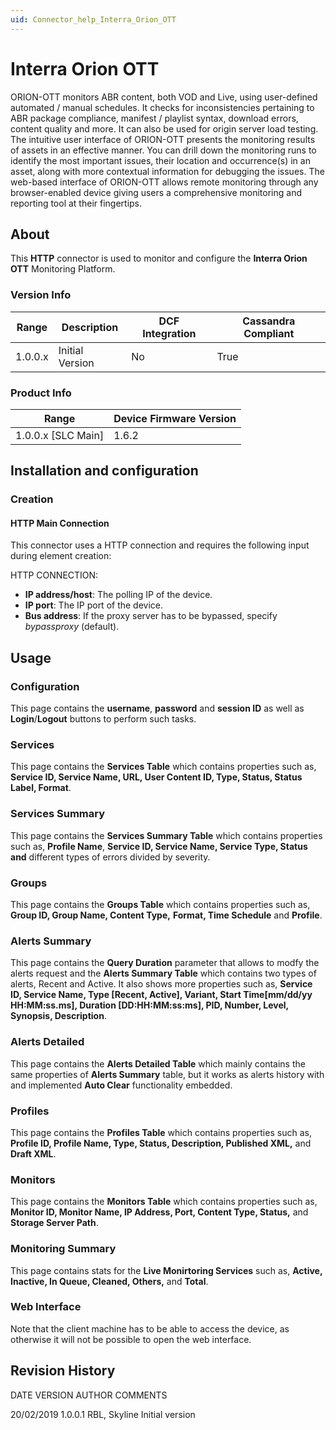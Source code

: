 ```yaml
---
uid: Connector_help_Interra_Orion_OTT
---
```


# Interra Orion OTT

ORION-OTT monitors ABR content, both VOD and Live, using user-defined automated / manual schedules. It checks for inconsistencies pertaining to ABR package compliance, manifest / playlist syntax, download errors, content quality and more. It can also be used for origin server load testing. The intuitive user interface of ORION-OTT presents the monitoring results of assets in an effective manner. You can drill down the monitoring runs to identify the most important issues, their location and occurrence(s) in an asset, along with more contextual information for debugging the issues. The web-based interface of ORION-OTT allows remote monitoring through any browser-enabled device giving users a comprehensive monitoring and reporting tool at their fingertips.

## About

This **HTTP** connector is used to monitor and configure the **Interra Orion OTT** Monitoring Platform.

### Version Info

| Range | Description | DCF Integration | Cassandra Compliant |
|------------------|-----------------|---------------------|-------------------------|
| 1.0.0.x          | Initial Version | No                  | True                    |

### Product Info

| **Range**     | **Device Firmware Version** |
|----------------------|-----------------------------|
| 1.0.0.x \[SLC Main\] | 1.6.2                       |

## Installation and configuration

### Creation

#### HTTP Main Connection

This connector uses a HTTP connection and requires the following input during element creation:

HTTP CONNECTION:

- **IP address/host**: The polling IP of the device.
- **IP port**: The IP port of the device.
- **Bus address**: If the proxy server has to be bypassed, specify *bypassproxy* (default).

## Usage

### Configuration

This page contains the **username**, **password** and **session ID** as well as **Login**/**Logout** buttons to perform such tasks.

### Services

This page contains the **Services Table** which contains properties such as, **Service ID, Service Name, URL, User Content ID, Type, Status, Status Label, Format**.

### Services Summary

This page contains the **Services Summary Table** which contains properties such as, **Profile Name**, **Service ID, Service Name, Service Type, Status and** different types of errors divided by severity.

### Groups

This page contains the **Groups Table** which contains properties such as, **Group ID, Group Name, Content Type,** **Format, Time Schedule** and **Profile**.

### Alerts Summary

This page contains the **Query Duration** parameter that allows to modfy the alerts request and the **Alerts Summary Table** which contains two types of alerts, Recent and Active. It also shows more properties such as, **Service ID, Service Name, Type \[Recent, Active\], Variant, Start Time\[mm/dd/yy HH:MM:ss.ms\], Duration \[DD:HH:MM:ss:ms\], PID, Number, Level, Synopsis, Description**.

### Alerts Detailed

This page contains the **Alerts Detailed Table** which mainly contains the same properties of **Alerts Summary** table, but it works as alerts history with and implemented **Auto Clear** functionality embedded.

### Profiles

This page contains the **Profiles Table** which contains properties such as, **Profile ID, Profile Name, Type, Status, Description, Published XML,** and **Draft XML**.

### Monitors

This page contains the **Monitors Table** which contains properties such as, **Monitor ID, Monitor Name, IP Address, Port, Content Type, Status,** and **Storage Server Path**.

### Monitoring Summary

This page contains stats for the **Live Monirtoring Services** such as, **Active, Inactive, In Queue, Cleaned, Others,** and **Total**.

### Web Interface

Note that the client machine has to be able to access the device, as otherwise it will not be possible to open the web interface.

## Revision History

DATE VERSION AUTHOR COMMENTS

20/02/2019 1.0.0.1 RBL, Skyline Initial version
